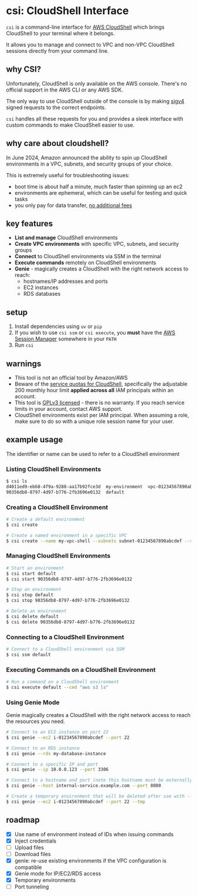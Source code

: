 # csi: CloudShell Interface

`csi` is a command-line interface for [AWS CloudShell](https://aws.amazon.com/cloudshell) which brings CloudShell to your terminal where it belongs.

It allows you to manage and connect to VPC and non-VPC CloudShell sessions directly from your command line.

## why CSI?

Unfortunately, CloudShell is only available on the AWS console. There's no official support in the AWS CLI or any AWS SDK.

The only way to use CloudShell outside of the console is by making [sigv4](https://docs.aws.amazon.com/AmazonS3/latest/API/sig-v4-authenticating-requests.html) signed requests to the correct endpoints.

`csi` handles all these requests for you and provides a sleek interface with custom commands to make CloudShell easier to use.

## why care about cloudshell?

In June 2024, Amazon announced the ability to spin up CloudShell environments in a VPC, subnets, and security groups of your choice.

This is extremely useful for troubleshooting issues:
* boot time is about half a minute, much faster than spinning up an ec2
* environments are ephemeral, which can be useful for testing and quick tasks
* you only pay for data transfer, [no additional fees](https://aws.amazon.com/cloudshell/pricing)

## key features

* **List and manage** CloudShell environments
* **Create VPC environments** with specific VPC, subnets, and security groups
* **Connect** to CloudShell environments via SSM in the terminal
* **Execute commands** remotely on CloudShell environments
* **Genie** - magically creates a CloudShell with the right network access to reach:
    * hostnames/IP addresses and ports
    * EC2 instances
    * RDS databases

## setup

1. Install dependencies using `uv` or `pip`
2. If you wish to use `csi ssm` or `csi execute`, you **must** have the [AWS Session Manager](https://docs.aws.amazon.com/systems-manager/latest/userguide/session-manager-working-with-install-plugin.html) somewhere in your `PATH`
3. Run `csi`

## warnings

* This tool is not an official tool by Amazon/AWS
* Beware of the [service quotas for CloudShell](https://docs.aws.amazon.com/general/latest/gr/cloudshell.html#limits_cloudshell), specifically the adjustable 200 monthly hour limit **applied across all** IAM principals within an account.
* This tool is [GPLv3 licensed](./LICENSE) - there is no warranty. If you reach service limits in your account, contact AWS support.
* CloudShell environments exist per IAM principal. When assuming a role, make sure to do so with a unique role session name for your user.

## example usage

The identifier or name can be used to refer to a CloudShell environment

### Listing CloudShell Environments

```bash
$ csi ls
d4011ed9-eb68-4f9a-9288-aa17b92fce3d  my-environment  vpc-01234567890abcdef  subnet-01234567890abcdef  sg-01234567890abcdef
90356db8-8797-4d97-b776-2fb3696e0132  default
```

### Creating a CloudShell Environment

```bash
# Create a default environment
$ csi create

# Create a named environment in a specific VPC
$ csi create --name my-vpc-shell --subnets subnet-01234567890abcdef --security-groups sg-01234567890abcdef
```

### Managing CloudShell Environments

```bash
# Start an environment
$ csi start default
$ csi start 90356db8-8797-4d97-b776-2fb3696e0132

# Stop an environment
$ csi stop default
$ csi stop 90356db8-8797-4d97-b776-2fb3696e0132

# Delete an environment
$ csi delete default
$ csi delete 90356db8-8797-4d97-b776-2fb3696e0132
```

### Connecting to a CloudShell Environment

```bash
# Connect to a CloudShell environment via SSM
$ csi ssm default
```

### Executing Commands on a CloudShell Environment

```bash
# Run a command on a CloudShell environment
$ csi execute default --cmd "aws s3 ls"
```

### Using Genie Mode

Genie magically creates a CloudShell with the right network access to reach the resources you need.

```bash
# Connect to an EC2 instance on port 22
$ csi genie --ec2 i-01234567890abcdef --port 22

# Connect to an RDS instance
$ csi genie --rds my-database-instance

# Connect to a specific IP and port
$ csi genie --ip 10.0.0.123 --port 3306

# Connect to a hostname and port (note this hostname must be externally resolvable)
$ csi genie --host internal-service.example.com --port 8080

# Create a temporary environment that will be deleted after use with --tmp
$ csi genie --ec2 i-01234567890abcdef --port 22 --tmp
```

## roadmap

* [x] Use name of environment instead of IDs when issuing commands
* [x] Inject credentials
* [ ] Upload files
* [ ] Download files
* [x] genie: re-use existing environments if the VPC configuration is compatible
* [x] Genie mode for IP/EC2/RDS access
* [x] Temporary environments
* [ ] Port tunneling

